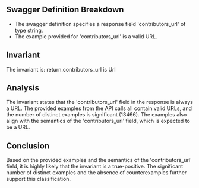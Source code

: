 ## Swagger Definition Breakdown
- The swagger definition specifies a response field 'contributors_url' of type string.
- The example provided for 'contributors_url' is a valid URL.

## Invariant
The invariant is: return.contributors_url is Url

## Analysis
The invariant states that the 'contributors_url' field in the response is always a URL. The provided examples from the API calls all contain valid URLs, and the number of distinct examples is significant (13466). The examples also align with the semantics of the 'contributors_url' field, which is expected to be a URL.

## Conclusion
Based on the provided examples and the semantics of the 'contributors_url' field, it is highly likely that the invariant is a true-positive. The significant number of distinct examples and the absence of counterexamples further support this classification.
